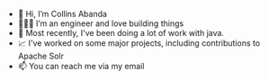 - 👋 Hi, I’m Collins Abanda
- 👨🏿‍💻 I’m an engineer and love building things 
- 🌱 Most recently, I've been doing a lot of work with java.  
- 📈 I've worked on some major projects, including contributions to Apache Solr 
- 📫 You can reach me via my email
<!---
Caa52/Caa52 is a ✨ special ✨ repository because its `README.md` (this file) appears on your GitHub profile.
You can click the Preview link to take a look at your changes.
--->
